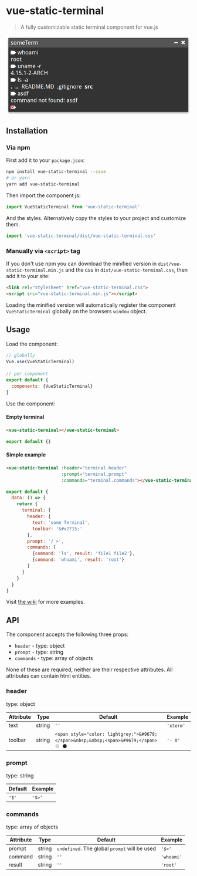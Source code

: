 # vue-static-terminal

> A fully customizable static terminal component for vue.js

![Screenshot](screenshot.png?raw=true "Screenshot")

## Installation

### Via npm

First add it to your `package.json`:

```bash
npm install vue-static-terminal --save
# or yarn
yarn add vue-static-terminal
```

Then import the component js:

```javascript
import VueStaticTerminal from 'vue-static-terminal'
```

And the styles. Alternatively copy the styles to your project and customize them.

```javascript
import 'vue-static-terminal/dist/vue-static-terminal.css'
```

### Manually via `<script>` tag

If you don't use npm you can download the minified version in `dist/vue-static-terminal.min.js` and the css in `dist/vue-static-terminal.css`, then add it to your site:

```html
<link rel="stylesheet" href="vue-static-terminal.css">
<script src="vue-static-terminal.min.js"></script>
```

Loading the minified version will automatically register the component `VueStaticTerminal` globally on the browsers `window` object.

## Usage

Load the component:

```javascript
// globally
Vue.use(VueStaticTerminal)

// per component
export default {
  components: {VueStaticTerminal}
}
```

Use the component:

#### Empty terminal
```html
<vue-static-terminal></vue-static-terminal>
```

```javascript
export default {}
```

#### Simple example
```html
<vue-static-terminal :header="terminal.header"
                     :prompt="terminal.prompt"
                     :commands="terminal.commands"></vue-static-terminal>
```
```javascript
export default {
  data: () => {
    return {
      terminal: {
        header: {
          text: 'some Terminal',
          toolbar: '&#x2715;'
        },
        prompt: '/ >',
        commands: [
          {command: 'ls', result: 'file1 file2'},
          {command: 'whoami', result: 'root'}
        ]
      }
    }
  }
}
```

Visit [the wiki](https://github.com/cars10/vue-static-terminal/wiki/Examples) for more examples.

## API

The component accepts the following three props:

* `header` - type: object
* `prompt` - type: string
* `commands` - type: array of objects

None of these are required, neither are their respective attributes. All attributes can contain html entities.

### header

type: object

| Attribute | Type | Default | Example   |
| --------- | ---- | ------- | --------- |
| text      | string | `''`    | `'xterm'` |
| toolbar   | string | `<span style="color: lightgrey;">&#9679;</span>&nbsp;&nbsp;<span>&#9679;</span>` <span style="color: lightgrey;">&#9679;</span>&nbsp;&nbsp;<span>&#9679;</span> | `'- X'`   |


### prompt

type: string

| Default | Example |
| ------- | ------- |
| `'$'`     | `'$>'` |

### commands

type: array of objects

| Attribute | Type | Default | Example |
| --------- | ---- | ------- | ------- |
| prompt    | string | `undefined`. The global `prompt` will be used | `'$>'`
| command   | string | `''` | `'whoami'` | 
| result    | string | `''` | `'root'` |

